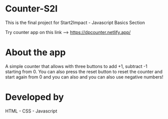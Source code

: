 # Counter-S2I
This is the final project for Start2Impact - Javascript Basics Section

Try counter app on this link --> https://dpcounter.netlify.app/

#  About the app
A simple counter that allows with three buttons to add +1, subtract -1 starting from 0. You can also press the reset button to reset the counter and start again from 0 and you can also 
and you can also use negative numbers!
# Developed by
HTML - CSS - Javascript

